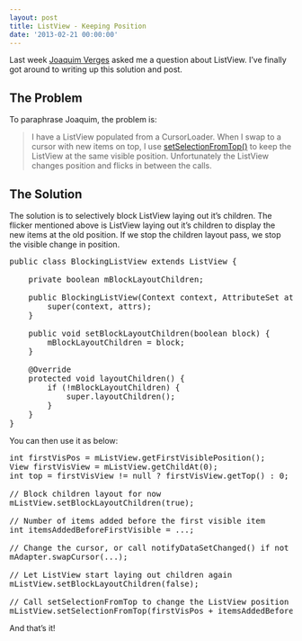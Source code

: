 ```yaml
---
layout: post
title: ListView - Keeping Position
date: '2013-02-21 00:00:00'
---
```


<p>Last week <a href="https://plus.google.com/107942105369460253496" target="_blank">Joaquim Verges</a> asked me a question about ListView. I&#8217;ve finally got around to writing up this solution and post.<!--more--></p>

<h2>The Problem</h2>

<p>To paraphrase Joaquim, the problem is:</p>

<blockquote>
  <p>I have a ListView populated from a CursorLoader. When I swap to a cursor with new items on top, I use <a href="https://developer.android.com/reference/android/widget/ListView.html#setSelectionFromTop(int, int)" target="_blank">setSelectionFromTop()</a> to keep the ListView at the same visible position. Unfortunately the ListView changes position and flicks in between the calls.</p>
</blockquote>

<h2>The Solution</h2>

<p>The solution is to selectively block ListView laying out it&#8217;s children. The flicker mentioned above is ListView laying out it&#8217;s children to display the new items at the old position. If we stop the children layout pass, we stop the visible change in position.</p>

<pre>public class BlockingListView extends ListView {
 
    private boolean mBlockLayoutChildren;
 
    public BlockingListView(Context context, AttributeSet attrs) {
        super(context, attrs);
    }
 
    public void setBlockLayoutChildren(boolean block) {
        mBlockLayoutChildren = block;
    }
 
    @Override
    protected void layoutChildren() {
        if (!mBlockLayoutChildren) {
            super.layoutChildren();
        }
    }
}
</pre>

<p>You can then use it as below:</p>

<pre>int firstVisPos = mListView.getFirstVisiblePosition();
View firstVisView = mListView.getChildAt(0);
int top = firstVisView != null ? firstVisView.getTop() : 0;

// Block children layout for now 
mListView.setBlockLayoutChildren(true);

// Number of items added before the first visible item 
int itemsAddedBeforeFirstVisible = ...;

// Change the cursor, or call notifyDataSetChanged() if not using a Cursor
mAdapter.swapCursor(...);

// Let ListView start laying out children again 
mListView.setBlockLayoutChildren(false);

// Call setSelectionFromTop to change the ListView position
mListView.setSelectionFromTop(firstVisPos + itemsAddedBeforeFirstVisible, top);
</pre>

<p>And that&#8217;s it!</p>
